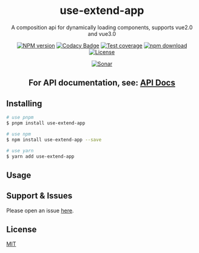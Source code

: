 <div style="text-align: center;" align="center">

# use-extend-app

A composition api for dynamically loading components, supports vue2.0 and vue3.0

[![NPM version][npm-image]][npm-url]
[![Codacy Badge][codacy-image]][codacy-url]
[![Test coverage][codecov-image]][codecov-url]
[![npm download][download-image]][download-url]
[![License][license-image]][license-url]

[![Sonar][sonar-image]][sonar-url]

</div>

<div style="text-align: center; margin-bottom: 20px;" align="center">

## **For API documentation, see: [API Docs](./docs/modules.md)**

</div>

## Installing

```bash
# use pnpm
$ pnpm install use-extend-app

# use npm
$ npm install use-extend-app --save

# use yarn
$ yarn add use-extend-app
```

## Usage

## Support & Issues

Please open an issue [here](https://github.com/saqqdy/use-extend-app/issues).

## License

[MIT](LICENSE)

[npm-image]: https://img.shields.io/npm/v/use-extend-app.svg?style=flat-square
[npm-url]: https://npmjs.org/package/use-extend-app
[codacy-image]: https://app.codacy.com/project/badge/Grade/f70d4880e4ad4f40aa970eb9ee9d0696
[codacy-url]: https://www.codacy.com/gh/saqqdy/use-extend-app/dashboard?utm_source=github.com&utm_medium=referral&utm_content=saqqdy/use-extend-app&utm_campaign=Badge_Grade
[codecov-image]: https://img.shields.io/codecov/c/github/saqqdy/use-extend-app.svg?style=flat-square
[codecov-url]: https://codecov.io/github/saqqdy/use-extend-app?branch=master
[download-image]: https://img.shields.io/npm/dm/use-extend-app.svg?style=flat-square
[download-url]: https://npmjs.org/package/use-extend-app
[license-image]: https://img.shields.io/badge/License-MIT-blue.svg
[license-url]: LICENSE
[sonar-image]: https://sonarcloud.io/api/project_badges/quality_gate?project=saqqdy_use-extend-app
[sonar-url]: https://sonarcloud.io/dashboard?id=saqqdy_use-extend-app
